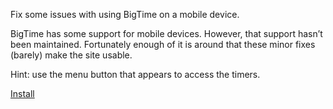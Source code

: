 Fix some issues with using BigTime on a mobile device.

BigTime has some support for mobile devices. However, that support hasn’t been maintained. Fortunately enough of it is around that these minor fixes (barely) make the site usable.

Hint: use the menu button that appears to access the timers.

[Install](binki-bigtime-mobile.user.js?raw=1)
